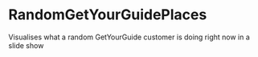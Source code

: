 # RandomGetYourGuidePlaces
Visualises what a random GetYourGuide customer is doing right now in a slide show
